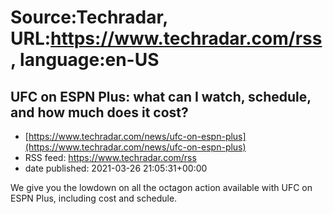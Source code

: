 # Source:Techradar, URL:https://www.techradar.com/rss, language:en-US

## UFC on ESPN Plus: what can I watch, schedule, and how much does it cost?
 - [https://www.techradar.com/news/ufc-on-espn-plus](https://www.techradar.com/news/ufc-on-espn-plus)
 - RSS feed: https://www.techradar.com/rss
 - date published: 2021-03-26 21:05:31+00:00

We give you the lowdown on all the octagon action available with UFC on ESPN Plus, including cost and schedule.


